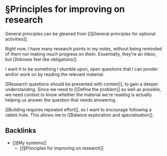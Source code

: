 # §Principles for improving on research
General principles can be gleaned from [[§General principles for optional activities]].

Right now, I have many research points in my notes, without being reminded of them nor making much progress on them. Essentially, they're an inbox, but [[Inboxes feel like obligations]].

I want it to be something I stumble upon, open questions that I can ponder and/or work on by reading the relevant material.

[[Research questions should be presented with context]], to gain a deeper understanding. Since we need to [[Define the problem]] as well as possible, we need context to know whether the material we're reading is actually helping us answer the question that needs answering.

[[Building requires repeated effort]], so I want to encourage following a rabbit-hole. This allows me to [[Balance exploration and specialisation]].

## Backlinks
* [[§My systems]]
	* [[§Principles for improving on research]]

<!-- #Life -->

<!-- {BearID:80F8843A-4838-4029-A484-9FA4DAECBFB9-15756-00001304339280C6} -->
